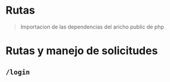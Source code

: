 # Rutas
> Importacion de las dependencias del aricho public de php

# Rutas y manejo de solicitudes

## `/login`